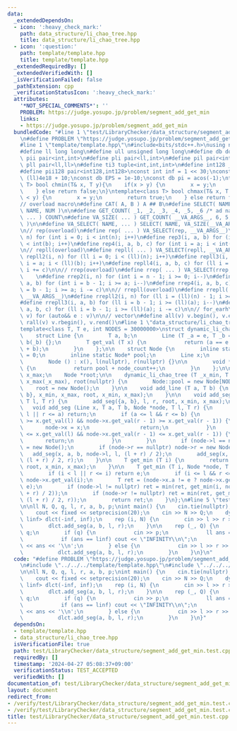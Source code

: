 ```yaml
---
data:
  _extendedDependsOn:
  - icon: ':heavy_check_mark:'
    path: data_structure/li_chao_tree.hpp
    title: data_structure/li_chao_tree.hpp
  - icon: ':question:'
    path: template/template.hpp
    title: template/template.hpp
  _extendedRequiredBy: []
  _extendedVerifiedWith: []
  _isVerificationFailed: false
  _pathExtension: cpp
  _verificationStatusIcon: ':heavy_check_mark:'
  attributes:
    '*NOT_SPECIAL_COMMENTS*': ''
    PROBLEM: https://judge.yosupo.jp/problem/segment_add_get_min
    links:
    - https://judge.yosupo.jp/problem/segment_add_get_min
  bundledCode: "#line 1 \"test/LibraryChecker/data_structure/segment_add_get_min.test.cpp\"\
    \n#define PROBLEM \"https://judge.yosupo.jp/problem/segment_add_get_min\"\n\n\
    #line 1 \"template/template.hpp\"\n#include<bits/stdc++.h>\nusing namespace std;\n\
    #define ll long long\n#define ull unsigned long long\n#define db double\n#define\
    \ pii pair<int,int>\n#define pli pair<ll,int>\n#define pil pair<int,ll>\n#define\
    \ pll pair<ll,ll>\n#define ti3 tuple<int,int,int>\n#define int128 __int128_t\n\
    #define pii128 pair<int128,int128>\nconst int inf = 1 << 30;\nconst ll linf =\
    \ (ll)4e18 + 10;\nconst db EPS = 1e-10;\nconst db pi = acos(-1);\ntemplate<class\
    \ T> bool chmin(T& x, T y){\n    if(x > y) {\n        x = y;\n        return true;\n\
    \    } else return false;\n}\ntemplate<class T> bool chmax(T& x, T y){\n    if(x\
    \ < y) {\n        x = y;\n        return true;\n    } else return false;\n}\n\n\
    // overload macro\n#define CAT( A, B ) A ## B\n#define SELECT( NAME, NUM ) CAT(\
    \ NAME, NUM )\n\n#define GET_COUNT( _1, _2, _3, _4, _5, _6 /* ad nauseam */, COUNT,\
    \ ... ) COUNT\n#define VA_SIZE( ... ) GET_COUNT( __VA_ARGS__, 6, 5, 4, 3, 2, 1\
    \ )\n\n#define VA_SELECT( NAME, ... ) SELECT( NAME, VA_SIZE(__VA_ARGS__) )(__VA_ARGS__)\n\
    \n// rep(overload)\n#define rep( ... ) VA_SELECT(rep, __VA_ARGS__)\n#define rep2(i,\
    \ n) for (int i = 0; i < int(n); i++)\n#define rep3(i, a, b) for (int i = a; i\
    \ < int(b); i++)\n#define rep4(i, a, b, c) for (int i = a; i < int(b); i += c)\n\
    \n// repll(overload)\n#define repll( ... ) VA_SELECT(repll, __VA_ARGS__)\n#define\
    \ repll2(i, n) for (ll i = 0; i < (ll)(n); i++)\n#define repll3(i, a, b) for (ll\
    \ i = a; i < (ll)(b); i++)\n#define repll4(i, a, b, c) for (ll i = a; i < (ll)(b);\
    \ i += c)\n\n// rrep(overload)\n#define rrep( ... ) VA_SELECT(rrep, __VA_ARGS__)\
    \    \n#define rrep2(i, n) for (int i = n - 1; i >= 0; i--)\n#define rrep3(i,\
    \ a, b) for (int i = b - 1; i >= a; i--)\n#define rrep4(i, a, b, c) for (int i\
    \ = b - 1; i >= a; i -= c)\n\n// rrepll(overload)\n#define rrepll( ... ) VA_SELECT(rrepll,\
    \ __VA_ARGS__)\n#define rrepll2(i, n) for (ll i = (ll)(n) - 1; i >= 0ll; i--)\n\
    #define rrepll3(i, a, b) for (ll i = b - 1; i >= (ll)(a); i--)\n#define rrepll4(i,\
    \ a, b, c) for (ll i = b - 1; i >= (ll)(a); i -= c)\n\n// for_earh\n#define fore(e,\
    \ v) for (auto&& e : v)\n\n// vector\n#define all(v) v.begin(), v.end()\n#define\
    \ rall(v) v.rbegin(), v.rend()\n#line 1 \"data_structure/li_chao_tree.hpp\"\n\
    template<class T, T e, int NODES = 30000000>\nstruct dynamic_li_chao_tree {\n\
    \    struct Line {\n        T a, b;\n        Line (T _a = e, T _b = e) : a(_a),\
    \ b(_b) {};\n        T get_val (T x) {\n            return (a == e ? e : a * x\
    \ + b);\n        }\n    };\n\n    struct Node {\n        inline static int node_count\
    \ = 0;\n        inline static Node* pool;\n        Line x;\n        Node *l, *r;\n\
    \        Node () : x(), l(nullptr), r(nullptr) {}\n\n        void *operator new(size_t)\
    \ {\n            return pool + node_count++;\n        }\n    };\n\n    T x_min,\
    \ x_max;\n    Node *root;\n\n    dynamic_li_chao_tree (T _x_min, T _x_max) : x_min(_x_min),\
    \ x_max(_x_max), root(nullptr) {\n        Node::pool = new Node[NODES];\n    \
    \    root = new Node();\n    }\n\n    void add_line (T a, T b) {\n        add_seg({a,\
    \ b}, x_min, x_max, root, x_min, x_max);\n    }\n\n    void add_seg (T a, T b,\
    \ T l, T r) {\n        add_seg({a, b}, l, r, root, x_min, x_max);\n    }\n\n \
    \   void add_seg (Line x, T a, T b, Node *node, T l, T r) {\n        if (b <=\
    \ l || r <= a) return;\n        if (a <= l && r <= b) {\n            if (node->x.get_val(l)\
    \ >= x.get_val(l) && node->x.get_val(r - 1) >= x.get_val(r - 1)) {\n         \
    \       node->x = x;\n                return;\n            }\n            if (node->x.get_val(l)\
    \ <= x.get_val(l) && node->x.get_val(r - 1) <= x.get_val(r - 1)) {\n         \
    \       return;\n            }\n        }\n        if (node->l == nullptr) node->l\
    \ = new Node();\n        if (node->r == nullptr) node->r = new Node();\n     \
    \   add_seg(x, a, b, node->l, l, (l + r) / 2);\n        add_seg(x, a, b, node->r,\
    \ (l + r) / 2, r);\n    }\n\n    T get_min (T i) {\n        return get_min(i,\
    \ root, x_min, x_max);\n    }\n\n    T get_min (T i, Node *node, T l, T r) {\n\
    \        if (i < l || r <= i) return e;\n        if (i <= l && r <= i + 1) return\
    \ node->x.get_val(i);\n        T ret = (node->x.a != e ? node->x.get_val(i) :\
    \ e);\n        if (node->l != nullptr) ret = min(ret, get_min(i, node->l, l, (l\
    \ + r) / 2));\n        if (node->r != nullptr) ret = min(ret, get_min(i, node->r,\
    \ (l + r) / 2, r));\n        return ret;\n    }\n};\n#line 5 \"test/LibraryChecker/data_structure/segment_add_get_min.test.cpp\"\
    \n\nll N, Q, q, l, r, a, b, p;\nint main() {\n    cin.tie(nullptr);\n    ios_base::sync_with_stdio(false);\n\
    \    cout << fixed << setprecision(20);\n    cin >> N >> Q;\n    dynamic_li_chao_tree<ll,\
    \ linf> dlct(-inf, inf);\n    rep (i, N) {\n        cin >> l >> r >> a >> b;\n\
    \        dlct.add_seg(a, b, l, r);\n    }\n\n    rep (_, Q) {\n        cin >>\
    \ q;\n        if (q) {\n            cin >> p;\n            ll ans = dlct.get_min(p);\n\
    \            if (ans == linf) cout << \"INFINITY\\n\";\n            else cout\
    \ << ans << '\\n';\n        } else {\n            cin >> l >> r >> a >> b;\n \
    \           dlct.add_seg(a, b, l, r);\n        }\n    }\n}\n"
  code: "#define PROBLEM \"https://judge.yosupo.jp/problem/segment_add_get_min\"\n\
    \n#include \"../../../template/template.hpp\"\n#include \"../../../data_structure/li_chao_tree.hpp\"\
    \n\nll N, Q, q, l, r, a, b, p;\nint main() {\n    cin.tie(nullptr);\n    ios_base::sync_with_stdio(false);\n\
    \    cout << fixed << setprecision(20);\n    cin >> N >> Q;\n    dynamic_li_chao_tree<ll,\
    \ linf> dlct(-inf, inf);\n    rep (i, N) {\n        cin >> l >> r >> a >> b;\n\
    \        dlct.add_seg(a, b, l, r);\n    }\n\n    rep (_, Q) {\n        cin >>\
    \ q;\n        if (q) {\n            cin >> p;\n            ll ans = dlct.get_min(p);\n\
    \            if (ans == linf) cout << \"INFINITY\\n\";\n            else cout\
    \ << ans << '\\n';\n        } else {\n            cin >> l >> r >> a >> b;\n \
    \           dlct.add_seg(a, b, l, r);\n        }\n    }\n}"
  dependsOn:
  - template/template.hpp
  - data_structure/li_chao_tree.hpp
  isVerificationFile: true
  path: test/LibraryChecker/data_structure/segment_add_get_min.test.cpp
  requiredBy: []
  timestamp: '2024-04-27 05:08:37+09:00'
  verificationStatus: TEST_ACCEPTED
  verifiedWith: []
documentation_of: test/LibraryChecker/data_structure/segment_add_get_min.test.cpp
layout: document
redirect_from:
- /verify/test/LibraryChecker/data_structure/segment_add_get_min.test.cpp
- /verify/test/LibraryChecker/data_structure/segment_add_get_min.test.cpp.html
title: test/LibraryChecker/data_structure/segment_add_get_min.test.cpp
---
```

